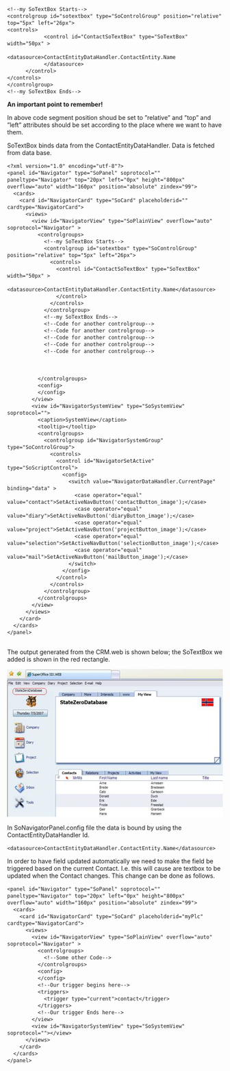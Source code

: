 <properties date="2016-06-24"
SortOrder="5"
/>

```
<!--my SoTextBox Starts-->
<controlgroup id="sotextbox" type="SoControlGroup" position="relative" top="5px" left="26px">
<controls>
            <control id="ContactSoTextBox" type="SoTextBox" width="50px" >
                  <datasource>ContactEntityDataHandler.ContactEntity.Name
            </datasource>
      </control>
</controls>
</controlgroup>
<!--my SoTextBox Ends-->
```

 

**An important point to remember!**       

In above code segment position shoud be set to ”relative” and ”top” and ”left” attributes should be set according to the place where we want to have them.

SoTextBox binds data from the ContactEntityDataHandler. Data is fetched from data base.

 

 

```
<?xml version="1.0" encoding="utf-8"?>
<panel id="Navigator" type="SoPanel" soprotocol="" paneltype="Navigator" top="20px" left="0px" height="800px" overflow="auto" width="160px" position="absolute" zindex="99">
  <cards>
    <card id="NavigatorCard" type="SoCard" placeholderid="" cardtype="NavigatorCard">
      <views>
        <view id="NavigatorView" type="SoPlainView" overflow="auto" soprotocol="Navigator" >
          <controlgroups>
            <!--my SoTextBox Starts-->
            <controlgroup id="sotextbox" type="SoControlGroup" position="relative" top="5px" left="26px">
              <controls>
                <control id="ContactSoTextBox" type="SoTextBox" width="50px" >
                  <datasource>ContactEntityDataHandler.ContactEntity.Name</datasource>
                </control>
              </controls>
            </controlgroup>
            <!--my SoTextBox Ends-->
            <!--Code for another controlgroup-->
            <!--Code for another controlgroup-->
            <!--Code for another controlgroup-->
            <!--Code for another controlgroup-->
            <!--Code for another controlgroup-->
           
           
           
          </controlgroups>
          <config>
          </config>
        </view>
        <view id="NavigatorSystemView" type="SoSystemView" soprotocol="">
          <caption>SystemView</caption>
          <tooltip></tooltip>
          <controlgroups>
            <controlgroup id="NavigatorSystemGroup" type="SoControlGroup">
              <controls>
                <control id="NavigatorSetActive" type="SoScriptControl">
                  <config>
                    <switch value="NavigatorDataHandler.CurrentPage" binding="data" >
                      <case operator="equal" value="contact">SetActiveNavButton('contactButton_image');</case>
                      <case operator="equal" value="diary">SetActiveNavButton('diaryButton_image');</case>
                      <case operator="equal" value="project">SetActiveNavButton('projectButton_image');</case>
                      <case operator="equal" value="selection">SetActiveNavButton('selectionButton_image');</case>
                      <case operator="equal" value="mail">SetActiveNavButton('mailButton_image');</case>
                    </switch>
                  </config>
                </control>
              </controls>
            </controlgroup>
          </controlgroups>
        </view>
      </views>
    </card>
  </cards>
</panel>
 
```

 

The output generated from the CRM.web is shown below; the SoTextBox we added is shown in the red rectangle.

<img src="../Config-add%20new%20components%20to%20existing%20page_files/image001.jpg" width="548" height="345" />

In SoNavigatorPanel.config file the data is bound by using the ContactEntityDataHandler Id.

```
<datasource>ContactEntityDataHandler.ContactEntity.Name</datasource>
```

 

In order to have field updated automatically we need to make the field be triggered based on the current Contact. I.e. this will cause are textbox to be updated when the Contact changes. This change can be done as follows.

```
<panel id="Navigator" type="SoPanel" soprotocol="" paneltype="Navigator" top="20px" left="0px" height="800px" overflow="auto" width="160px" position="absolute" zindex="99">
  <cards>
    <card id="NavigatorCard" type="SoCard" placeholderid="myPlc" cardtype="NavigatorCard">
      <views>
        <view id="NavigatorView" type="SoPlainView" overflow="auto" soprotocol="Navigator" >
          <controlgroups>
            <!--Some other Code-->   
          </controlgroups>
          <config>
          </config>
          <!--Our trigger begins here-->
          <triggers>
            <trigger type="current">contact</trigger>
          </triggers>
          <!--Our trigger Ends here-->
        </view>
        <view id="NavigatorSystemView" type="SoSystemView" soprotocol=""></view>
      </views>
    </card>
  </cards> 
</panel>
```
